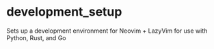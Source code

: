 # development_setup
Sets up a development environment for Neovim + LazyVim for use with Python, Rust, and Go
